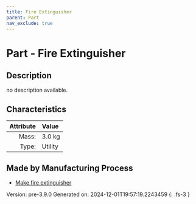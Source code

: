 ```yaml
---
title: Fire Extinguisher
parent: Part
nav_exclude: true
---
```

# Part - Fire Extinguisher

## Description
no description available.

## Characteristics

| Attribute      | Value |
|--------:|:------|
|Mass:|3.0 kg|
|Type:|Utility|

## Made by Manufacturing Process

- [Make fire extinguisher](../process/make-fire-extinguisher.html)



Version: pre-3.9.0 Generated on: 2024-12-01T19:57:19.2243459
{: .fs-3 }

